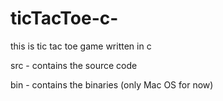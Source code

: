 # ticTacToe-c-

this is tic tac toe game written in c 

src - contains the source code

bin - contains the binaries (only Mac OS for now)
